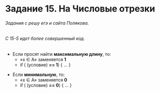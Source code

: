 # Задание 15. На Числовые отрезки
###### Задания с решу егэ и сайта Полякова.
###### C 15-5 идет более совершенный код.

- Если просят найти **максимальную длину**, то:
    - «x ∈ A» заменяется **1**
    - if ( (условие) **== 1**) { ... }
* Если **минимальную**, то:
    * «x ∈ A» заменяется **0**
    * if ( (условие) **== 0**) { ... } 
